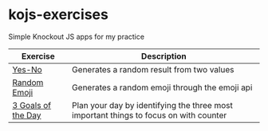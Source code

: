 # kojs-exercises
Simple Knockout JS apps for my practice

Exercise | Description
------------ | -------------
[Yes-No](/yes-no) | Generates a random result from two values
[Random Emoji](/random-emoji) | Generates a random emoji through the emoji api
[3 Goals of the Day](/3goalsoftheday) | Plan your day by identifying the three most important things to focus on with counter
